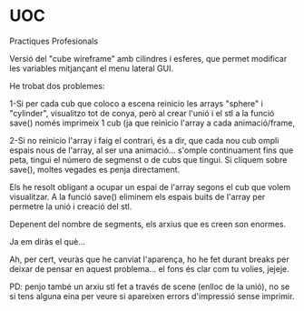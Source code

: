 # UOC
Practiques Profesionals

Versió del "cube wireframe" amb cilindres i esferes, que permet modificar les variables mitjançant el menu lateral GUI.

He trobat dos problemes:

1-Si per cada cub que coloco a escena reinicio les arrays "sphere" i "cylinder", visualitzo tot de conya, però al crear l'unió i el stl a la funció save() només imprimeix 1 cub (ja que reinicio l'array a cada animació/frame,

2-Si no reinicio l'array i faig el contrari, és a dir, que cada nou cub ompli espais nous de l'array, al ser una animació... s'omple continuament fins que peta, tingui el número de segmenst o de cubs que tingui. Si cliquem sobre save(), moltes vegades es penja directament.

Els he resolt obligant a ocupar un espai de l'array segons el cub que volem visualitzar. A la funció save() eliminem els espais buits de l'array per permetre la unió i creació del stl.

Depenent del nombre de segments, els arxius que es creen son enormes.

Ja em diràs el què...

Ah, per cert, veuràs que he canviat l'aparença, ho he fet durant breaks per deixar de pensar en aquest problema... el fons és clar com tu volies, jejeje.

PD: penjo també un arxiu stl fet a través de scene (enlloc de la unió), no se si tens alguna eina per veure si apareixen errors d'impressió sense imprimir.
